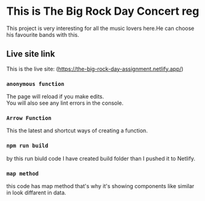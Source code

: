 # This is The Big Rock Day Concert reg 

This project is very interesting for all the music lovers here.He can choose his favourite bands with this.

## Live site link 

This is the live site: (https://the-big-rock-day-assignment.netlify.app/)

### `anonymous function`


The page will reload if you make edits.\
You will also see any lint errors in the console.

### `Arrow Function`

This the latest and shortcut ways of creating a function.

### `npm run build`

by this run biuld code I have created build folder than I pushed it to Netlify.

### `map method`

this code has map method that's why it's showing components like similar in look diffarent in data.




